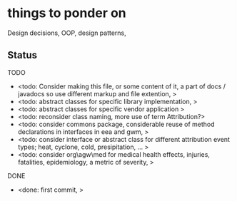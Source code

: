 # things to ponder on

Design decisions, OOP, design patterns, 

## Status

TODO
* <todo: Consider making this file, or some content of it, a part of docs / javadocs so use different markup and file extention, >
* <todo: abstract classes for specific library implementation, >
* <todo: abstract classes for specific vendor application >
* <todo: reconsider class naming, more use of term Attribution?>
* <todo: consider commons package, considerable reuse of method declarations in interfaces in eea and gwm, >
* <todo: consider interface or abstract class for different attribution event types; heat, cyclone, cold, presipitation, ... >
* <todo: consider org\agw\med for medical health effects, injuries, fatalities, epidemiology, a metric of severity, >

DONE
* <done: first commit, >

